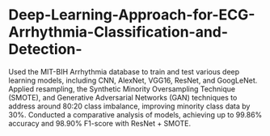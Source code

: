 # Deep-Learning-Approach-for-ECG-Arrhythmia-Classification-and-Detection-
Used the MIT-BIH Arrhythmia database to train and test various deep learning models, including CNN, AlexNet, VGG16, ResNet, and GoogLeNet. 
Applied resampling, the Synthetic Minority Oversampling Technique (SMOTE), and Generative Adversarial Networks (GAN) techniques to address around 80:20 class imbalance, improving minority class data by 30%. 
Conducted a comparative analysis of models, achieving up to 99.86% accuracy and 98.90% F1-score with ResNet + SMOTE.

